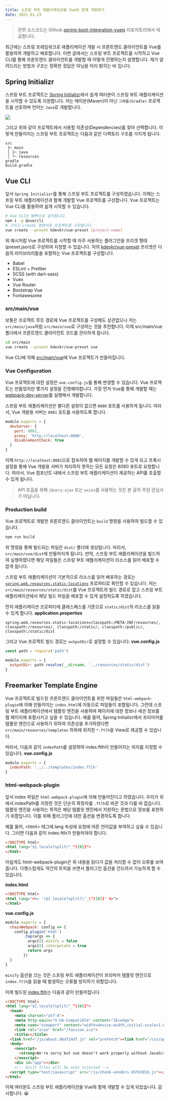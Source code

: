 ```yaml
---
title: 스프링 부트 애플리케이션을 Vue와 함께 개발하기
date: 2021-01-23
---
```


> 관련 소스코드는 Github [spring-boot-integration-vuejs](https://github.com/kdevkr/spring-boot-integration-vuejs) 리포지토리에서 제공합니다.

최근에는 스프링 프레임워크로 애플리케이션 개발 시 프론트엔드 클라이언트를 Vue를 활용하여 개발하고 배포합니다. 이번 글에서는 스프링 부트 프로젝트를 시작하고 Vue CLI를 통해 프론트엔드 클라이언트를 개발할 때 어떻게 진행하는지 설명합니다. 제가 알려드리는 방법과 구조는 정확한 정답은 아님을 미리 밝히는 바 입니다.

## Spring Initializr
스프링 부트 프로젝트는 [Spring Initializr](https://start.spring.io/)에서 쉽게 여러분이 스프링 부트 애플리케이션을 시작할 수 있도록 지원합니다. 저는 메이븐(Maven)이 아닌 `그래들(Gradle)` 프로젝트를 선호하며 언어는 `Java`로 개발합니다.

![](/images/posts/spring-initializr.png)

그리고 위와 같이 프로젝트에서 사용할 의존성(Dependencies)를 찾아 선택합니다. 이렇게 만들어지는 스프링 부트 프로젝트는 다음과 같은 디렉토리 구조를 가지게 됩니다.

```
src
 ├─ main
 │ ├─ java
 │ └─ resources
gradle
build.gradle
```

## Vue CLI
앞서 `Spring Initializr`를 통해 스프링 부트 프로젝트를 구성하였습니다. 이제는 스프링 부트 애플리케이션과 함께 개발할 Vue 프로젝트를 구성합니다. Vue 프로젝트는 Vue CLI를 활용하여 쉽게 시작할 수 있습니다.

```sh
# Vue CLI는 NPM으로 설치합니다.
npm i -g @vue/cli
# 그리고 create 명령어로 프로젝트를 시작합니다.
vue create --preset kdevkr/vue-preset [project-name]
```

위 예시처럼 Vue 프로젝트를 시작할 때 자주 사용하는 플러그인을 프리셋 형태(preset.json)로 구성하여 지정할 수 있습니다. 저의 [kdevkr/vue-preset](https://github.com/kdevkr/vue-preset) 프리셋은 다음의 라이브러리들을 포함하는 Vue 프로젝트를 구성합니다.
- Babel
- ESLint + Prettier
- SCSS (with dart-sass)
- Vuex
- Vue Router
- Bootstrap Vue
- Fontawesome

### src/main/vue
보통은 프로젝트 루트 경로에 Vue 프로젝트를 구성해도 상관없으나 저는 `src/main/java`처럼 `src/main/vue`로 구성하는 것을 추천합니다. 이제 src/main/vue 폴더에서 프론트엔드 클라이언트 코드를 관리하게 됩니다.

```sh
cd src/main
vue create --preset kdevkr/vue-preset vue
```

Vue CLI에 의해 [src/main/vue](https://github.com/kdevkr/spring-boot-integration-vuejs/tree/main/src/main/vue)에 Vue 프로젝트가 만들어집니다.

### Vue Configuration
Vue 프로젝트에 대한 설정은 `vue.config.js`를 통해 변경할 수 있습니다. Vue 프로젝트는 만들었지만 몇가지 설정을 진행해야합니다. 가장 먼저 Vue를 통해 개발할 때는 [webpack-dev-server](https://cli.vuejs.org/config/#devserver)를 실행해서 개발합니다.

스프링 부트 애플리케이션은 별다른 설정이 없으면 `8080` 포트를 사용하게 됩니다. 따라서, Vue 개발용 서버는 `8081` 포트를 사용하도록 합니다.
```js
module.exports = {
  devServer: {
    port: 8081,
    proxy: 'http://localhost:8080',
    disableHostCheck: true
  }
}
```

이제 `http://localhost:8081`으로 접속하여 웹 페이지를 개발할 수 있게 되고 프록시 설정을 통해 Vue 개발용 서버가 처리하지 못하는 모든 요청은 8080 포트로 요청합니다. 따라서, Vue 컴포넌트 내에서 스프링 부트 애플리케이션이 제공하는 API를 호출할 수 있게 됩니다.

> API 호출을 위해 `jQuery.ajax` 또는 `axios`를 사용하는 것은 본 글의 주된 관심사가 아닙니다.

### Production build
Vue 프로젝트로 개발한 프론트엔드 클라이언트는 `build` 명령을 사용하여 빌드할 수 있습니다.

```sh
npm run build
```

위 명령을 통해 빌드되는 파일은 `dist/` 폴더에 생성됩니다. 따라서, `src/main/vue/dist`에 만들어지게 됩니다. 만약, 스프링 부트 애플리케이션을 빌드하여 실행하였다면 해당 파일들은 스프링 부트 애플리케이션이 리소스를 읽어 배포할 수 없게 됩니다.

스프링 부트 애플리케이션이 기본적으로 리소스를 읽어 배포하는 경로는 [`spring.web.resources.static-locations`](https://docs.spring.io/spring-boot/docs/2.4.2/reference/html/appendix-application-properties.html#spring.web.resources.static-locations) 프로퍼티로 확인할 수 있습니다. 저는 `src/main/resources/static/dist`를 Vue 프로젝트의 빌드 경로로 잡고 스프링 부트 애플리케이션에서 해당 빌드 파일을 배포할 수 있게 설정하도록 하겠습니다.

먼저 애플리케이션 프로퍼티에 클래스패스를 기준으로 `static/dist`의 리소스를 읽을 수 있게 합니다.
**application.properties**
```properties
spring.web.resources.static-locations=classpath:/META-INF/resources/, classpath:/resources/, classpath:/static/, classpath:/public/, classpath:/static/dist
```

그리고 Vue 프로젝트 빌드 경로는 `outputDir`로 설정할 수 있습니다.
**vue.config.js**
```js
const path = require('path')

module.exports = {
  outputDir: path.resolve(__dirname, '../resources/static/dist')
}
```

## Freemarker Template Engine
Vue 프로젝트로 빌드된 프론트엔드 클라이언트를 위한 파일들은 `html-webpack-plugin`에 의해 만들어지는 `index.html`에 자동으로 파일들이 포함됩니다. 그런데 스프링 부트 애플리케이션에서 템플릿 엔진을 사용하여 페이지에 대한 정보나 세션 정보를 웹 페이지에 포함시키고 싶을 수 있습니다. 예를 들어, Spring Initializr에서 프리마커를 템플릿 엔진으로 사용하기 위하여 의존성을 추가하였다면 `src/main/resources/templates` 하위에 위치한 `*.ftlh`을 View로 제공할 수 있습니다.

따라서, 다음과 같이 `indexPath`를 설정하여 index.ftlh이 만들어지는 위치를 지정할 수 있습니다.
**vue.config.js**
```js
module.exports = {
  indexPath: '../../templates/index.ftlh'
}
```

### html-webpack-plugin
앞서 index 파일은 `html-webpack-plugin`에 의해 만들어진다고 하였습니다. 우리가 위에서 indexPath를 지정한 것은 단순히 확장자를 `.ftlh`로 바꾼 것과 다를 바 없습니다. 템플릿 엔진을 사용하는 목적은 해당 템플릿 엔진에서 지원하는 문법으로 정보를 표현하기 위함입니다. 이를 위해 플러그인에 대한 옵션을 변경하도록 합니다.

예를 들어, \<html\> 태그에 lang 속성에 요청에 따른 언어값을 부여하고 싶을 수 있습니다. 그러면 다음과 같이 index.ftlh가 만들어져야 합니다.

```html
<!DOCTYPE html>
<html lang="${.locale?split("_")[0]}">
</html>
```

아쉽게도 html-webpack-plugin은 위 내용을 읽다가 값을 처리할 수 없어 오류를 보여줍니다. 다행스럽게도 약간의 트릭을 쓰면서 플러그인 옵션을 건드려서 가능하게 할 수 있습니다.

**index.html**
```html
<!DOCTYPE html>
<html lang="<%= '\${.locale?split(\"_\")[0]}' %>">
</html>
```

**vue.config.js**
```js
module.exports = {
  chainWebpack: config => {
    config.plugin('html')
        .tap(args => {
          args[0].minify = false
          args[0].interpolate = true
          return args
        })
  }
}
```

`minify` 옵션을 끄는 것은 스프링 부트 애플리케이션이 프리마커 템플릿 엔진으로 `index.ftlh`을 읽을 때 발생하는 오류를 방지하기 위함입니다.

이제 빌드된 [index.ftlh](https://github.com/kdevkr/spring-boot-integration-vuejs/blob/main/src/main/resources/templates/index.ftlh)는 다음과 같이 만들어집니다.

```html
<!DOCTYPE html>
<html lang="${.locale?split("_")[0]}">
  <head>
    <meta charset="utf-8">
    <meta http-equiv="X-UA-Compatible" content="IE=edge">
    <meta name="viewport" content="width=device-width,initial-scale=1.0">
    <link rel="icon" href="/favicon.ico">
    <title></title>
  <link href="/js/about.d6d714df.js" rel="prefetch"><link href="/css/app.f94ee837.css" rel="preload" as="style"><link href="/css/chunk-vendors.01c183df.css" rel="preload" as="style"><link href="/js/app.247cb7a3.js" rel="preload" as="script"><link href="/js/chunk-vendors.65fb301b.js" rel="preload" as="script"><link href="/css/chunk-vendors.01c183df.css" rel="stylesheet"><link href="/css/app.f94ee837.css" rel="stylesheet"></head>
  <body>
    <noscript>
      <strong>We're sorry but vue doesn't work properly without JavaScript enabled. Please enable it to continue.</strong>
    </noscript>
    <div id="app"></div>
    <!-- built files will be auto injected -->
  <script type="text/javascript" src="/js/chunk-vendors.65fb301b.js"></script><script type="text/javascript" src="/js/app.247cb7a3.js"></script></body>
</html>
```

이제 여러분도 스프링 부트 애플리케이션을 Vue와 함께 개발할 수 있게 되었습니다. 감사합니다. 😀
